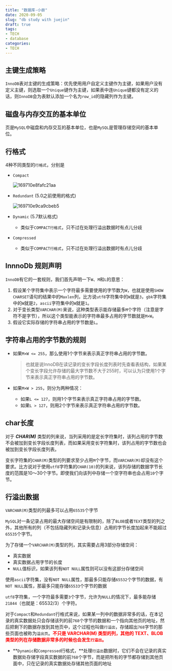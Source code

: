 ```yaml
---
title: "数据库-小册"
date: 2020-09-05
slug: "db study with juejin"
draft: true
tags:
- TECH
- database
categories:
- TECH
---
```




## 主键生成策略

`InnoDB`表对主键的生成策略：优先使用用户自定义主键作为主键，如果用户没有定义主键，则选取一个`Unique`键作为主键，如果表中连`Unique`键都没有定义的话，则`InnoDB`会为表默认添加一个名为`row_id`的隐藏列作为主键。

## 磁盘与内存交互的基本单位

页是`MySQL`中磁盘和内存交互的基本单位，也是`MySQL`是管理存储空间的基本单位。

## 行格式

4种不同类型的`行格式`，分别是

- `Compact`

  ![169710e8fafc21aa](https://img-1302326115.cos.ap-guangzhou.myqcloud.com/img/169710e8fafc21aa.png)

- `Redundant` (5.0之前使用的格式)

  ![169710e9ca9cbeb5](https://img-1302326115.cos.ap-guangzhou.myqcloud.com/img/169710e9ca9cbeb5.png)

- `Dynamic` (5.7默认格式)

  - 类似于`COMPACT行格式`，只不过在处理行溢出数据时有点儿分歧

- `Compressed`

  - 类似于`COMPACT行格式`，只不过在处理行溢出数据时有点儿分歧

## InnnoDb 规则声明

`InnoDB`有它的一套规则，我们首先声明一下`W`、`M`和`L`的意思：

1. 假设某个字符集中表示一个字符最多需要使用的字节数为`W`，也就是使用`SHOW CHARSET`语句的结果中的`Maxlen`列，比方说`utf8`字符集中的`W`就是`3`，`gbk`字符集中的`W`就是`2`，`ascii`字符集中的`W`就是`1`。
2. 对于变长类型`VARCHAR(M)`来说，这种类型表示能存储最多`M`个字符（注意是字符不是字节），所以这个类型能表示的字符串最多占用的字节数就是`M×W`。
3. 假设它实际存储的字符串占用的字节数是`L`。

## 字符串占用的字节数的规则

- 如果`M×W <= 255`，那么使用1个字节来表示真正字符串占用的字节数。

  > 也就是说InnoDB在读记录的变长字段长度列表时先查看表结构，如果某个变长字段允许存储的最大字节数不大于255时，可以认为只使用1个字节来表示真正字符串占用的字节数。

- 如果`M×W > 255`，则分为两种情况：

  - 如果`L <= 127`，则用1个字节来表示真正字符串占用的字节数。
  - 如果`L > 127`，则用2个字节来表示真正字符串占用的字节数。

  

## char长度

对于 ***CHAR(M)*** 类型的列来说，当列采用的是定长字符集时，该列占用的字节数不会被加到变长字段长度列表，而如果采用变长字符集时，该列占用的字节数也会被加到变长字段长度列表。

变长字符集的`CHAR(M)`类型的列要求至少占用`M`个字节，而`VARCHAR(M)`却没有这个要求。比方说对于使用`utf8`字符集的`CHAR(10)`的列来说，该列存储的数据字节长度的范围是10～30个字节。即使我们向该列中存储一个空字符串也会占用`10`个字节。

## 行溢出数据

`VARCHAR(M)`类型的列最多可以占用`65535`个字节

`MySQL`对一条记录占用的最大存储空间是有限制的，除了`BLOB`或者`TEXT`类型的列之外，其他所有的列（不包括隐藏列和记录头信息）占用的字节长度加起来不能超过`65535`个字节。

为了存储一个`VARCHAR(M)`类型的列，其实需要占用3部分存储空间：

- 真实数据
- 真实数据占用字节的长度
- `NULL`值标识，如果该列有`NOT NULL`属性则可以没有这部分存储空间

使用`ascii`字符集，没有`NOT NULL`属性，那最多只能存储`65532`个字节的数据，有`NOT NULL`属性，那最多只能存储`65533`个字节的数据

`utf8`字符集，一个字符最多需要`3`个字节，允许为`NULL`的情况下，最多能存储`21844`（也就是：65532/3）个字符。

对于`Compact`和`Redundant`行格式来说，如果某一列中的数据非常多的话，在本记录的真实数据处只会存储该列的前`768`个字节的数据和一个指向其他页的地址，然后把剩下的数据存放到其他页中，这个过程也叫做`行溢出`，存储超出`768`字节的那些页面也被称为`溢出页`。**<font color=red>不只是 VARCHAR(M) 类型的列，其他的 TEXT、BLOB 类型的列在存储数据非常多的时候也会发生`行溢出`。 </font>**

- **`Dynamic`和`Compressed`行格式，**处理`行溢出`数据时，它们不会在记录的真实数据处存储字段真实数据的前`768`个字节，而是把所有的字节都存储到其他页面中，只在记录的真实数据处存储其他页面的地址

